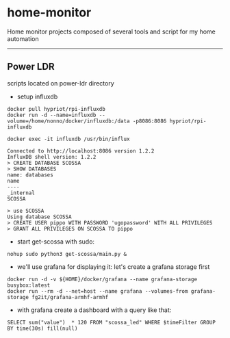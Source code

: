 # home-monitor
Home monitor projects composed of several tools and script for my home automation

----------------------
## Power LDR
scripts located on power-ldr directory
* setup influxdb
```
docker pull hypriot/rpi-influxdb
docker run -d --name=influxdb --volume=/home/nonno/docker/influxdb:/data -p8086:8086 hypriot/rpi-influxdb
```

```
docker exec -it influxdb /usr/bin/influx

Connected to http://localhost:8086 version 1.2.2
InfluxDB shell version: 1.2.2
> CREATE DATABASE SCOSSA
> SHOW DATABASES
name: databases
name
----
_internal
SCOSSA

> use SCOSSA
Using database SCOSSA
> CREATE USER pippo WITH PASSWORD 'ugopassword' WITH ALL PRIVILEGES
> GRANT ALL PRIVILEGES ON SCOSSA TO pippo

```

* start get-scossa with sudo:
```
nohup sudo python3 get-scossa/main.py &
```

* we'll use grafana for displaying it: let's create a grafana storage first
```
docker run -d -v ${HOME}/docker/grafana --name grafana-storage busybox:latest
docker run --rm -d --net=host --name grafana --volumes-from grafana-storage fg2it/grafana-armhf-armhf
```

* with grafana create a dashboard with a query like that:
```
SELECT sum("value")  * 120 FROM "scossa_led" WHERE $timeFilter GROUP BY time(30s) fill(null)
```
